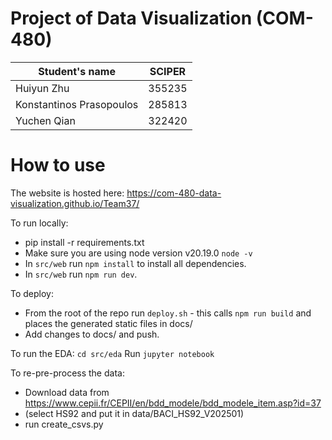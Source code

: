 # Project of Data Visualization (COM-480)

| Student's name | SCIPER |
| -------------- | ------ |
| Huiyun Zhu   | 355235 |
| Konstantinos Prasopoulos | 285813 |
| Yuchen Qian  |322420 |

# How to use

The website is hosted here: https://com-480-data-visualization.github.io/Team37/

To run locally:
* pip install -r requirements.txt
* Make sure you are using node version v20.19.0 `node -v`
* In `src/web` run `npm install` to install all dependencies.
* In `src/web` run `npm run dev`.

To deploy:
* From the root of the repo run `deploy.sh` - this calls `npm run build` and places the generated static files in docs/
* Add changes to docs/ and push.

To run the EDA:
`cd src/eda`
Run `jupyter notebook`

To re-pre-process the data:
* Download data from https://www.cepii.fr/CEPII/en/bdd_modele/bdd_modele_item.asp?id=37
* (select HS92 and put it in data/BACI_HS92_V202501)
* run create_csvs.py

